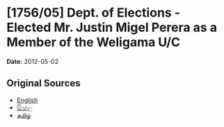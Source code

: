 # [1756/05] Dept. of Elections - Elected Mr. Justin Migel Perera as a Member of the Weligama U/C

**Date:** 2012-05-02

## Original Sources

- [English](https://documents.gov.lk/view/extra-gazettes/2012/5/1756-05_E.pdf)
- [සිංහල](https://documents.gov.lk/view/extra-gazettes/2012/5/1756-05_S.pdf)
- [தமிழ்](https://documents.gov.lk/view/extra-gazettes/2012/5/1756-05_T.pdf)
